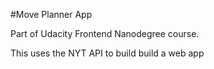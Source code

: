 #Move Planner App

Part of Udacity Frontend Nanodegree course. 

This uses the NYT API to build build a web app
